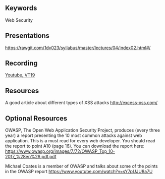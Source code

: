 ## Keywords
Web Security

## Presentations
https://rawgit.com/1dv023/syllabus/master/lectures/04/index02.html#/

## Recording
[Youtube, VT19](https://youtu.be/FhsQ_fSLiC0?t=888)

## Resources

A good article about different types of XSS attacks
http://excess-xss.com/

## Optional Resources
OWASP, The Open Web Application Security Project, produces (every three year) a report presenting the 10 most common attacks against web application. This is a must read for every web developer. You should read the report to point A10 (page 16). You can download the report here: https://www.owasp.org/images/7/72/OWASP_Top_10-2017_%28en%29.pdf.pdf

Michael Coates is a member of OWASP and talks about some of the points in the OWASP report
https://www.youtube.com/watch?v=sY7pUJU8a7U